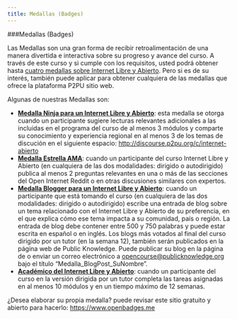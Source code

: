 ```yaml
---
title: Medallas (Badges) 
---
```

###Medallas (Badges)

Las Medallas son una gran forma de recibir retroalimentación de una manera divertida e interactiva sobre su progreso y avance del curso.   A través  de este curso y si cumple con los requisitos, usted podrá  obtener hasta <a href="http://badges.p2pu.org/en/browse/new/" target="_blank">cuatro medallas sobre Internet Libre y Abierto</a>. Pero si es  de su interés, también puede aplicar para obtener cualquiera de las medallas que ofrece la plataforma P2PU sitio web.

Algunas de nuestras Medallas son:
<ul>
<li><b><a href="http://badges.p2pu.org/en/badge/view/658/" target="_blank">Medalla Ninja para un Internet Libre y Abierto</a></b>: esta medalla se otorga cuando un participante sugiere lecturas relevantes adicionales a las incluidas en el programa del curso de al menos 3 módulos y comparte su conocimiento  y experiencia regional en al menos 3 de los temas de discución en el siguiente espacio: <a href="http://discourse.p2pu.org/c/internet-abierto" target="_blank">http://discourse.p2pu.org/c/internet-abierto</a> </li>


<li><b><a href="http://badges.p2pu.org/en/badge/view/661/" target="_blank">Medalla Estrella AMA</a></b>: cuando un participante del curso Internet Libre y Abierto (en cualquiera de las dos modalidades: dirigido o autodirigido) publica al menos 2 preguntas relevantes en una o más  de las secciones del Open Internet Reddit o en otras discusiones similares con expertos.</li>

<li><b><a href="http://badges.p2pu.org/en/badge/view/660/" target=_blank">Medalla Blogger para un Internet Libre y Abierto</a></b>: cuando un participante que  está tomando el curso (en cualquiera de las dos modalidades: dirigido o autodirigido)  escribe una entrada de blog sobre un tema relacionado con el Internet Libre y Abierto de su preferencia, en el que explica cómo ese tema impacta a su comunidad, país o región. La entrada de blog debe contener entre 500 y 750 palabras y puede estar escrita en español o en inglés. Los blogs más votados al final del curso dirigido por un tutor (en la  semana 12), también serán publicados en la página web de Public Knowledge. Puede publicar su blog en la página de  <medallas>  o enviar un correo electrónico a <a href="opencourse@publicknowledge.org" target="_blank">opencourse@publicknowledge.org</a> bajo el título “Medalla_BlogPost_SuNombre”.</li>

<li><b><a href="http://badges.p2pu.org/en/badge/view/659/" target="_blank">Académico del Internet Libre y Abierto</a></b>: cuando un participante del curso en la versión dirigida por un tutor completa las tareas asignadas en al menos 10 módulos y en un tiempo máximo de 12 semanas.</li></ul>

¿Desea elaborar su propia medalla? puede revisar este sitio gratuito y abierto para hacerlo: <a href="https://www.openbadges.me" target="_blank">https://www.openbadges.me</a> 

